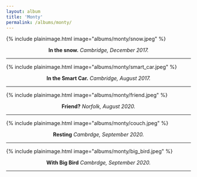 ```yaml
---
layout: album
title: 'Monty'
permalink: /albums/monty/
---
```

{% include plainimage.html image="albums/monty/snow.jpeg" %}
<p style = "text-align: center;">
    <b>In the snow.</b> <i>Cambridge, December 2017.</i>
</p>

---

{% include plainimage.html image="albums/monty/smart_car.jpeg" %}
<p style = "text-align: center;">
    <b>In the Smart Car.</b> <i>Cambridge, August 2017.</i>
</p>

---

{% include plainimage.html image="albums/monty/friend.jpeg" %}
<p style = "text-align: center;">
    <b>Friend?</b> <i>Norfolk, August 2020.</i>
</p>

---

{% include plainimage.html image="albums/monty/couch.jpeg" %}
<p style = "text-align: center;">
    <b>Resting</b> <i>Cambrdge, September 2020.</i>
</p>

---

{% include plainimage.html image="albums/monty/big_bird.jpeg" %}
<p style = "text-align: center;">
    <b>With Big Bird</b> <i>Cambrdge, September 2020.</i>
</p>

---

[//]: # (<img style="display: block; margin: auto;" src="...">)
[//]: # ({% include image.html url="https://www.pixiesmusic.com/" text="Pixies"  image="albums/concerts/pixies.jpeg" %})

<!--<style>
* {
  box-sizing: border-box;
}

.column2 {
  float: left;
  width: 50%;
  padding: 5px;
}

/* Clearfix (clear floats) */
.row::after {
  content: "";
  clear: both;
  display: table;
}
</style>

<div class="row">
    <div class="column2">
        <img src="..." style="display: block; margin: auto; width:100%;">
    </div>
    <div class="column2">
        <img src="..." style="display: block; margin: auto; width:100%;">
    </div>
</div>-->
